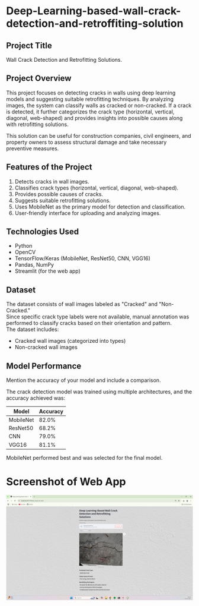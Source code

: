 # Deep-Learning-based-wall-crack-detection-and-retroffiting-solution

## Project Title
Wall Crack Detection and Retrofitting Solutions.

## Project Overview
This project focuses on detecting cracks in walls using deep learning models and suggesting suitable retrofitting techniques. 
By analyzing images, the system can classify walls as cracked or non-cracked. If a crack is detected, it further categorizes 
the crack type (horizontal, vertical, diagonal, web-shaped) and provides insights into possible causes along with retrofitting solutions.

This solution can be useful for construction companies, civil engineers, and property owners to assess structural damage 
and take necessary preventive measures.

## Features of the Project

1. Detects cracks in wall images.
2. Classifies crack types (horizontal, vertical, diagonal, web-shaped).
3. Provides possible causes of cracks.
4. Suggests suitable retrofitting solutions.
5. Uses MobileNet as the primary model for detection and classification.
6. User-friendly interface for uploading and analyzing images.
   
## Technologies Used
- Python
- OpenCV
- TensorFlow/Keras (MobileNet, ResNet50, CNN, VGG16)
- Pandas, NumPy
- Streamlit (for the web app)
  
## Dataset
The dataset consists of wall images labeled as "Cracked" and "Non-Cracked."  
Since specific crack type labels were not available, manual annotation was performed to classify cracks based on their orientation and pattern.  
The dataset includes:
- Cracked wall images (categorized into types)
- Non-cracked wall images


## Model Performance 
Mention the accuracy of your model and include a comparison.  

The crack detection model was trained using multiple architectures, and the accuracy achieved was:

| Model      | Accuracy |
|------------|----------|
| MobileNet  | 82.0% |
| ResNet50   | 68.2% |
| CNN        | 79.0% |
| VGG16      | 81.1% |

MobileNet performed best and was selected for the final model.

# Screenshot of Web App
![Deep Learning based wall crack detection web app](Screenshot_wall_crack_detection_web_app.png)

